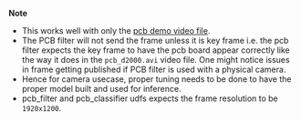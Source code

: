 **Note**

* This works well with only the  [pcb demo video file](../../VideoIngestion/test_videos/pcb_d2000.avi).
* The PCB filter will not send the frame unless it is key frame i.e. the pcb filter expects the key frame to have the pcb board appear correctly like the way it does in the `pcb_d2000.avi` video file. One might notice issues in frame getting published if PCB filter is used with a physical camera.
* Hence for camera usecase, proper tuning needs to be done to have the proper model built and used for inference.
* pcb_filter and  pcb_classifier udfs expects the frame resolution to be `1920x1200`.
